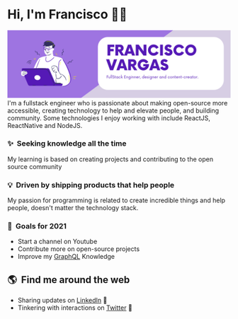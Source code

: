 # Hi, I'm Francisco 🖖🏼

<img src="https://github.com/franciscosvargas/franciscosvargas/blob/master/assets/banner.png?raw=true" alt="Francisco Vargas, FullStack Enginner, designer and content-creator">
I'm a fullstack engineer who is passionate about making open-source more accessible, creating technology to help and elevate people, and building community. Some technologies I enjoy working with include ReactJS, ReactNative and NodeJS.

### ✨&nbsp; Seeking knowledge all the time  
My learning is based on creating projects and contributing to the open source community 

### 💡&nbsp; Driven by shipping products that help people  
My passion for programming is related to create incredible things and help people, doesn't matter the technology stack. 

### 🔭&nbsp; Goals for 2021
- Start a channel on Youtube 
- Contribute more on open-source projects
- Improve my [GraphQL](https://graphql.org/) Knowledge 

## 🌎&nbsp; Find me around the web
- Sharing updates on <a href="https://www.linkedin.com/in/franciscosvargas/">LinkedIn</a> 💼
- Tinkering with interactions on <a href="https://twitter.com/eaichico"> Twitter</a> 🏓
